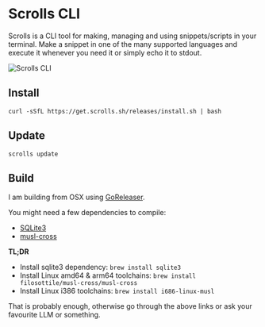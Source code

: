 # Scrolls CLI

Scrolls is a CLI tool for making, managing and using snippets/scripts in your terminal.
Make a snippet in one of the many supported languages and execute it whenever you need it or simply echo it to stdout.

![Scrolls CLI](https://scrolls.sh/demo.gif)

## Install

`curl -sSfL https://get.scrolls.sh/releases/install.sh | bash`

## Update

`scrolls update`

## Build

I am building from OSX using [GoReleaser](https://goreleaser.com/).

You might need a few dependencies to compile:

- [SQLite3](https://github.com/mattn/go-sqlite3?tab=readme-ov-file#macos)
- [musl-cross](https://github.com/FiloSottile/homebrew-musl-cross)


**TL;DR**

- Install sqlite3 dependency: `brew install sqlite3`
- Install Linux amd64 & arm64 toolchains: `brew install filosottile/musl-cross/musl-cross`
- Install Linux i386 toolchains: `brew install i686-linux-musl`

That is probably enough, otherwise go through the above links or ask your favourite LLM or something.
